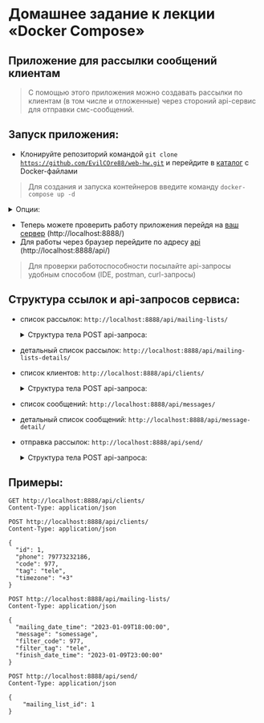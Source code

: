 # Домашнее задание к лекции «Docker Compose»

## Приложение для рассылки сообщений клиентам

> С помощью этого приложения можно создавать рассылки по клиентам (в том числе и отложенные) через стороний api-сервис для отправки смс-сообщений.

## Запуск приложения:

- Клонируйте репозиторий командой <code>git clone https://github.com/EvilCOre88/web-hw.git</code> и перейдите в [каталог](/1.4) с Docker-файлами

> Для создания и запуска контейнеров введите команду <code>docker-compose up -d</code>

<details>
<summary>Опции:</summary>
Порты можете поменять на любые свои в docker-compose файле.  
</details>

- Теперь можете проверить работу приложения перейдя на [ваш сервер](http://localhost:8888/) (http://localhost:8888/)
- Для работы через браузер перейдите по адресу [api](http://localhost:8888/api/) (http://localhost:8888/api/)
  
> Для проверки работоспособности посылайте api-запросы удобным способом (IDE, postman, curl-запросы)

## Структура ссылок и api-запросов сервиса:

- список рассылок: <code>http://localhost:8888/api/mailing-lists/</code>

	<details>
	<summary>Структура тела POST api-запроса:</summary>

	```
	{
		"mailing_date_time": null,
		"message": "",
		"filter_code": null,
		"filter_tag": "",
		"finish_date_time": null
	}
	```
	
	**Сообщения будут отправлены клиентам с подходящим тегом или кодом оператора и временем рассылки (есть отложенная рассылка)** 
	> "mailing_date_time": время начала рассылки в формате <code>"2023-01-12T04:49:00"</code>
	
	> "message": сообщение клиенту (строка)
	
	> "filter_code": фильтр кода рассылки в формате <code>925</code>
	
	> "filter_tag": фильтр тега рассылки (строка)
	
	> "finish_date_time": время окончания рассылки в формате <code>"2023-01-12T04:49:00"</code>
	</details>

- детальный список рассылок: <code>http://localhost:8888/api/mailing-lists-details/</code>

- список клиентов: <code>http://localhost:8888/api/clients/</code>

	<details>
	<summary>Структура тела POST api-запроса:</summary>

	```
	{
		"phone": null,
		"code": null,
		"tag": "",
		"timezone": ""
	}
	```

	> "phone": телефон клиента в формате <code>7XXXXXXXXXX</code>
	
	> "code": код клиента в формате <code>925</code>
	
	> "tag": тег клиента (строка)
	
	> "timezone": часовой пояс клиента (чтобы корректировать время рассылки относительно часового пояса клиента) в формате <code>+3</code>
	</details>

- список сообщений: <code>http://localhost:8888/api/messages/</code>

- детальный список сообщений: <code>http://localhost:8888/api/message-detail/</code>

- отправка рассылок: <code>http://localhost:8888/api/send/</code>

	<details>
	<summary>Структура тела POST api-запроса:</summary>

	```
	{
		"mailing_list_id": ""
	}
	```

	> "mailing_list_id": <code><id рассылки></code> для отправки

	</details> 

## Примеры:

```
GET http://localhost:8888/api/clients/
Content-Type: application/json
```

```
POST http://localhost:8888/api/clients/
Content-Type: application/json

{  
  "id": 1,
  "phone": 79773232186,
  "code": 977,
  "tag": "tele",
  "timezone": "+3"  
}
```

```
POST http://localhost:8888/api/mailing-lists/
Content-Type: application/json

{
  "mailing_date_time": "2023-01-09T18:00:00",
  "message": "somessage",
  "filter_code": 977,
  "filter_tag": "tele",
  "finish_date_time": "2023-01-09T23:00:00"
}
```

```
POST http://localhost:8888/api/send/
Content-Type: application/json

{
	"mailing_list_id": 1
}
```

